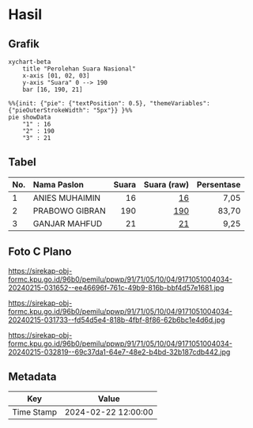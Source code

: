 # Hasil

## Grafik

```mermaid
xychart-beta
    title "Perolehan Suara Nasional"
    x-axis [01, 02, 03]
    y-axis "Suara" 0 --> 190
    bar [16, 190, 21]
```

```mermaid
%%{init: {"pie": {"textPosition": 0.5}, "themeVariables": {"pieOuterStrokeWidth": "5px"}} }%%
pie showData
    "1" : 16
    "2" : 190
    "3" : 21
```

## Tabel

| No. | Nama Paslon    | Suara | Suara (raw) | Persentase |
|:--- |:-------------- | -----:| -----------:| ----------:|
| 1   | ANIES MUHAIMIN | 16    | [16][p-1]   | 7,05       |
| 2   | PRABOWO GIBRAN | 190   | [190][p-2]  | 83,70      |
| 3   | GANJAR MAHFUD  | 21    | [21][p-3]   | 9,25       |


[p-1]: https://github.com/gigit-pemilu/pemilu-2024/blob/main/pilpres/hitung-suara/sub/91-papua/sub/71-kota-jayapura/sub/05-heram/sub/1004-yabansai/sub/034-tps/sub/paslon-1.txt
[p-2]: https://github.com/gigit-pemilu/pemilu-2024/blob/main/pilpres/hitung-suara/sub/91-papua/sub/71-kota-jayapura/sub/05-heram/sub/1004-yabansai/sub/034-tps/sub/paslon-2.txt
[p-3]: https://github.com/gigit-pemilu/pemilu-2024/blob/main/pilpres/hitung-suara/sub/91-papua/sub/71-kota-jayapura/sub/05-heram/sub/1004-yabansai/sub/034-tps/sub/paslon-3.txt

## Foto C Plano

https://sirekap-obj-formc.kpu.go.id/96b0/pemilu/ppwp/91/71/05/10/04/9171051004034-20240215-031652--ee46696f-761c-49b9-816b-bbf4d57e1681.jpg

https://sirekap-obj-formc.kpu.go.id/96b0/pemilu/ppwp/91/71/05/10/04/9171051004034-20240215-031733--fd54d5e4-818b-4fbf-8f86-62b6bc1e4d6d.jpg

https://sirekap-obj-formc.kpu.go.id/96b0/pemilu/ppwp/91/71/05/10/04/9171051004034-20240215-032819--69c37da1-64e7-48e2-b4bd-32b187cdb442.jpg


## Metadata

| Key        | Value               |
| ---------- | ------------------- |
| Time Stamp | 2024-02-22 12:00:00 |



